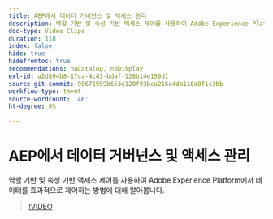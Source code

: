 ```yaml
---
title: AEP에서 데이터 거버넌스 및 액세스 관리
description: 역할 기반 및 속성 기반 액세스 제어를 사용하여 Adobe Experience Platform에서 데이터를 효과적으로 제어하는 방법에 대해 알아봅니다.
doc-type: Video Clips
duration: 118
index: false
hide: true
hidefromtoc: true
recommendations: noCatalog, noDisplay
exl-id: a2d894b8-17ca-4c41-bdaf-128b14e159d1
source-git-commit: 90671959b653e120f93bca216a4da116a8f1c3bb
workflow-type: tm+mt
source-wordcount: '46'
ht-degree: 0%

---
```


# AEP에서 데이터 거버넌스 및 액세스 관리

역할 기반 및 속성 기반 액세스 제어를 사용하여 Adobe Experience Platform에서 데이터를 효과적으로 제어하는 방법에 대해 알아봅니다.

<!-- 62_S601_3442532_118_managing-data-governance-and-access-in-aep -->
>[!VIDEO](https://video.tv.adobe.com/v/3460537/?learn=on&enablevpops=true&captions=kor)
